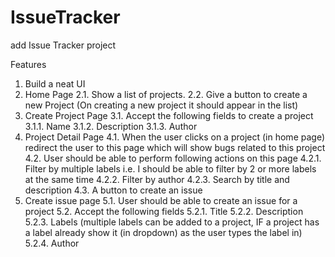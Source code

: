 # IssueTracker
add Issue Tracker project

Features
  1. Build a neat UI
  2. Home Page
    2.1. Show a list of projects.
    2.2. Give a button to create a new Project (On creating a new project it should
         appear in the list)  
  3. Create Project Page
    3.1. Accept the following fields to create a project
    3.1.1. Name
    3.1.2. Description
    3.1.3. Author
  4. Project Detail Page
    4.1. When the user clicks on a project (in home page) redirect the user to this
         page which will show bugs related to this project
    4.2. User should be able to perform following actions on this page
    4.2.1. Filter by multiple labels i.e. I should be able to filter by 2 or more
           labels at the same time
    4.2.2. Filter by author
    4.2.3. Search by title and description
    4.3. A button to create an issue
  5. Create issue page
    5.1. User should be able to create an issue for a project
    5.2. Accept the following fields
    5.2.1. Title
    5.2.2. Description
    5.2.3. Labels (multiple labels can be added to a project, IF a project has a
           label already show it (in dropdown) as the user types the label in)
    5.2.4. Author
